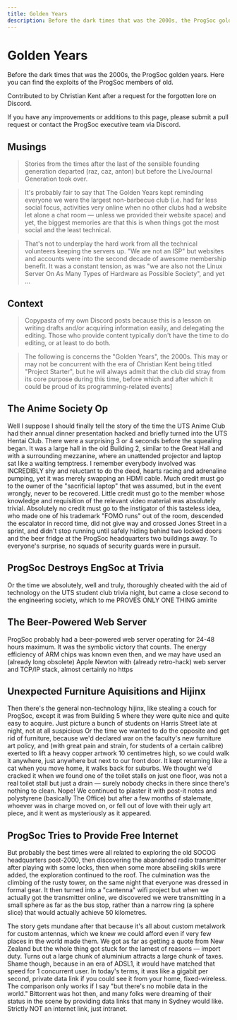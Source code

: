 ```yaml
---
title: Golden Years
description: Before the dark times that was the 2000s, the ProgSoc golden years.
---
```


# Golden Years

Before the dark times that was the 2000s, the ProgSoc golden years. Here you can find the exploits of the ProgSoc members of old.

Contributed to by Christian Kent after a request for the forgotten lore on Discord.

If you have any improvements or additions to this page, please submit a pull request or contact the ProgSoc executive team via Discord.

## Musings

> Stories from the times after the last of the sensible founding generation departed (raz, caz, anton) but before the LiveJournal Generation took over.

> It's probably fair to say that The Golden Years kept reminding everyone we were the largest non-barbecue club (i.e. had far less social focus, activities very online when no other clubs had a website let alone a chat room — unless we provided their website space) and yet, the biggest memories are that this is when things got the most social and the least technical.

> That's not to underplay the hard work from all the technical volunteers keeping the servers up. "We are not an ISP" but websites and accounts were into the second decade of awesome membership benefit. It was a constant tension, as was "we are also not the Linux Server On As Many Types of Hardware as Possible Society", and yet …

## Context

> Copypasta of my own Discord posts because this is a lesson on writing drafts and/or acquiring information easily, and delegating the editing.  Those who provide content typically don't have the time to do editing, or at least to do both.

> The following is concerns the "Golden Years", the 2000s.  This may or may not be concurrent with the era of Christian Kent being titled "Project Starter", but he will always admit that the club did stray from its core purpose during this time, before which and after which it could be proud of its programming-related events]

## The Anime Society Op

Well I suppose I should finally tell the story of the time the UTS Anime Club had their annual dinner presentation hacked and briefly turned into the UTS Hentai Club.  There were a surprising 3 or 4 seconds before the squealing began.  It was a large hall in the old Building 2, similar to the Great Hall and with a surrounding mezzanine, where an unattended projector and laptop sat like a waiting temptress.  I remember everybody involved was INCREDIBLY shy and reluctant to do the deed, hearts racing and adrenaline pumping, yet it was merely swapping an HDMI cable.  Much credit must go to the owner of the "sacrificial laptop" that was assumed, but in the event wrongly, never to be recovered.  Little credit must go to the member whose knowledge and requisition of the relevant video material was absolutely trivial.  Absolutely no credit must go to the instigator of this tasteless idea, who made one of his trademark "FOMO runs" out of the room, descended the escalator in record time, did not give way and crossed Jones Street in a sprint, and didn't stop running until safely hiding behind two locked doors and the beer fridge at the ProgSoc headquarters two buildings away.  To everyone's surprise, no squads of security guards were in pursuit.

## ProgSoc Destroys EngSoc at Trivia

Or the time we absolutely, well and truly, thoroughly cheated with the aid of technology on the UTS student club trivia night, but came a close second to the engineering society, which to me PROVES ONLY ONE THING amirite

## The Beer-Powered Web Server

ProgSoc probably had a beer-powered web server operating for 24-48 hours maximum.  It was the symbolic victory that counts.  The energy efficiency of ARM chips was known even then, and we may have used an (already long obsolete) Apple Newton with (already retro-hack) web server and TCP/IP stack, almost certainly no https

## Unexpected Furniture Aquisitions and Hijinx

Then there's the general non-technology hijinx, like stealing a couch for ProgSoc, except it was from Building 5 where they were quite nice and quite easy to acquire.  Just picture a bunch of students on Harris Street late at night, not at all suspicious
Or the time we wanted to do the opposite and get rid of furniture, because we'd declared war on the faculty's new furniture art policy, and (with great pain and strain, for students of a certain calibre) exerted to lift a heavy copper artwork 10 centimetres high, so we could walk it anywhere, just anywhere but next to our front door.  It kept returning like a cat when you move home, it walks back for suburbs.  We thought we'd cracked it when we found one of the toilet stalls on just one floor, was not a real toilet stall but just a drain — surely nobody checks in there since there's nothing to clean.  Nope!  We continued to plaster it with post-it notes and polystyrene (basically The Office) but after a few months of stalemate, whoever was in charge moved on, or fell out of love with their ugly art piece, and it went as mysteriously as it appeared.

## ProgSoc Tries to Provide Free Internet

But probably the best times were all related to exploring the old SOCOG headquarters post-2000, then discovering the abandoned radio transmitter after playing with some locks, then when some more abseiling skills were added, the exploration continued to the roof.  The culmination was the climbing of the rusty tower, on the same night that everyone was dressed in formal gear.  It then turned into a "cantenna" wifi project but when we actually got the transmitter online, we discovered we were transmitting in a small sphere as far as the bus stop, rather than a narrow ring (a sphere slice) that would actually achieve 50 kilometres.

The story gets mundane after that because it's all about custom metalwork for custom antennas, which we knew we could afford even if very few places in the world made them.  We got as far as getting a quote from New Zealand but the whole thing got stuck for the lamest of reasons — import duty.  Turns out a large chunk of aluminium attracts a large chunk of taxes.
Shame though, because in an era of ADSL1, it would have matched that speed for 1 concurrent user.  In today's terms, it was like a gigabit per second, private data link if you could see it from your home, fixed-wireless.  The comparison only works if I say "but there's no mobile data in the world."  Bittorrent was hot then, and many folks were dreaming of their status in the scene by providing data links that many in Sydney would like.  Strictly NOT an internet link, just intranet.
